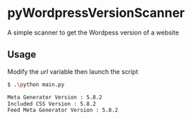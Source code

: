 # pyWordpressVersionScanner
A simple scanner to get the Wordpess version of a website

## Usage
Modify the *url* variable then launch the script
``` sh
$ .\python main.py

Meta Generator Version : 5.8.2
Included CSS Version : 5.8.2
Feed Meta Generator Version : 5.8.2
```
